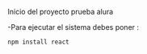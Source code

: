 Inicio del proyecto prueba alura

-Para ejecutar el sistema debes poner :

```npm install react``` 
